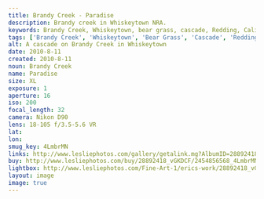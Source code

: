 ```yaml
---
title: Brandy Creek - Paradise
description: Brandy creek in Whiskeytown NRA.
keywords: Brandy Creek, Whiskeytown, bear grass, cascade, Redding, California
tags: ['Brandy Creek', 'Whiskeytown', 'Bear Grass', 'Cascade', 'Redding', 'California']
alt: A cascade on Brandy Creek in Whiskeytown
date: 2010-8-11
created: 2010-8-11
noun: Brandy Creek
name: Paradise
size: XL
exposure: 1
aperture: 16
iso: 200
focal_length: 32
camera: Nikon D90
lens: 18-105 f/3.5-5.6 VR
lat: 
lon: 
smug_key: 4LmbrMN
links: http://www.lesliephotos.com/gallery/getalink.mg?AlbumID=28892418&AlbumKey=vGKDCF&ImageID=2454856568&ImageKey=4LmbrMN&how=forum&Page=1
buy: http://www.lesliephotos.com/buy/28892418_vGKDCF/2454856568_4LmbrMN/
lightbox: http://www.lesliephotos.com/Fine-Art-1/erics-work/28892418_vGKDCF#!i=2454856568&k=4LmbrMN&lb=1&s=A
layout: image
image: true
---
```

